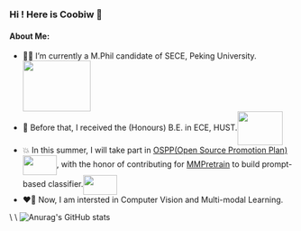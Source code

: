 ### Hi ! Here is Coobiw 👋

#### About Me:

- 👨‍🦰 I’m currently a M.Phil candidate of SECE, Peking University. <img src="https://img.sj33.cn/uploads/allimg/201401/7-1401291FTUW.png" width = "120" height = "90"  align=center />
- 👦 Before that, I received the (Honours) B.E. in ECE, HUST.<img src="https://img.88icon.com/upload/jpg/20210525/31e42ac5f0badc41f7eca0c4803f20bb_123970_717_564.jpg!bg" width = "80" height = "60"  align=center />
- 💥 In this summer, I will take part in [OSPP(Open Source Promotion Plan)](https://summer-ospp.ac.cn/)<img src="https://summer-ospp.ac.cn/vite.svg" width = "60" height = "35"  align=center />, with the honor of contributing for [MMPretrain](https://github.com/open-mmlab/mmpretrain) to build prompt-based classifier.<img src="https://oss.openmmlab.com/www/community/mm.png" width = "60" height = "35"  align=center />
- ❤️‍🔥 Now, I am intersted in Computer Vision and Multi-modal Learning.

\\
\\
![Anurag's GitHub stats](https://github-readme-stats.vercel.app/api?username=Coobiw&show_icons=true&theme=rose)
